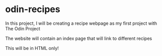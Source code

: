 # odin-recipes

In this project, I will be creating a recipe webpage as my first project with The Odin Project

The website will contain an index page that will link to different recipes 

This will be in HTML only!